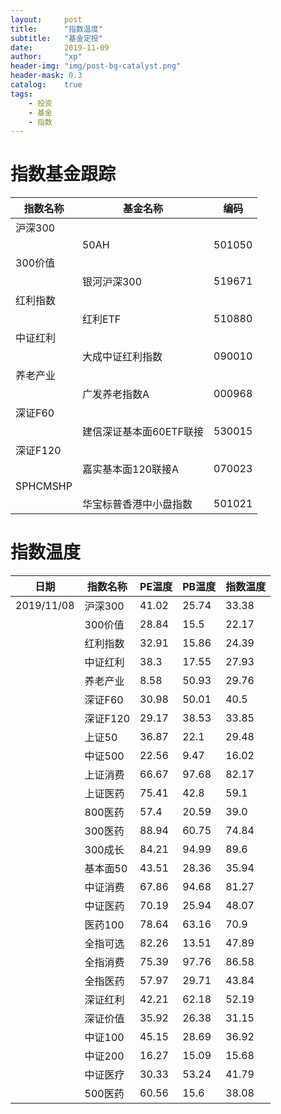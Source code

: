 ```yaml
---
layout:     post
title:      "指数温度"
subtitle:   "基金定投"
date:       2019-11-09
author:     "xp"
header-img: "img/post-bg-catalyst.png"
header-mask: 0.3
catalog:    true
tags:
    - 投资
    - 基金
    - 指数
---
```


# 指数基金跟踪

| 指数名称 | 基金名称 | 编码 |
| --- | --- | --- |
| 沪深300 |||
|| 50AH | 501050 |
| 300价值 |||
|| 银河沪深300 | 519671 |
| 红利指数 |||
|| 红利ETF | 510880 |
| 中证红利 |||
|| 大成中证红利指数 | 090010 |
| 养老产业 |||
|| 广发养老指数A | 000968 |
| 深证F60 |||
|| 建信深证基本面60ETF联接 | 530015 |
| 深证F120 |||
|| 嘉实基本面120联接A | 070023 |
| SPHCMSHP |||
|| 华宝标普香港中小盘指数 | 501021 |

# 指数温度

| 日期 | 指数名称 | PE温度 | PB温度 | 指数温度 |
| --- | --- | --- | --- | --- |
|2019/11/08|沪深300|41.02|25.74|33.38|
||300价值|28.84|15.5|22.17|
||红利指数|32.91|15.86|24.39|
||中证红利|38.3|17.55|27.93|
||养老产业|8.58|50.93|29.76|
||深证F60|30.98|50.01|40.5|
||深证F120|29.17|38.53|33.85|
||上证50|36.87|22.1|29.48|
||中证500|22.56|9.47|16.02|
||上证消费|66.67|97.68|82.17|
||上证医药|75.41|42.8|59.1|
||800医药|57.4|20.59|39.0|
||300医药|88.94|60.75|74.84|
||300成长|84.21|94.99|89.6|
||基本面50|43.51|28.36|35.94|
||中证消费|67.86|94.68|81.27|
||中证医药|70.19|25.94|48.07|
||医药100|78.64|63.16|70.9|
||全指可选|82.26|13.51|47.89|
||全指消费|75.39|97.76|86.58|
||全指医药|57.97|29.71|43.84|
||深证红利|42.21|62.18|52.19|
||深证价值|35.92|26.38|31.15|
||中证100|45.15|28.69|36.92|
||中证200|16.27|15.09|15.68|
||中证医疗|30.33|53.24|41.79|
||500医药|60.56|15.6|38.08|
